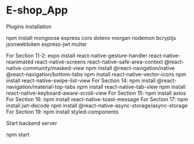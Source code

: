 # E-shop_App

Plugins installation

npm install mongoose express cors dotenv morgan nodemon bcryptjs jsonwebtoken express-jwt multer

For Section 11-2:
expo install react-native-gesture-handler react-native-reanimated react-native-screens react-native-safe-area-context @react-native-community/masked-view
npm install @react-navigation/native @react-navigation/bottom-tabs
npm install react-native-vector-icons
npm install react-native-swipe-list-view
For Section 14:
npm install @react-navigation/material-top-tabs
npm install react-native-tab-view
npm install react-native-keyboard-aware-scroll-view
For Section 15:
npm install axios
For Section 16:
npm install react-native-toast-message
For Section 17:
npm install jwt-decode
npm install @react-native-async-storage/async-storage
For Section 19:
npm install styled-components


Start backend server

npm start
